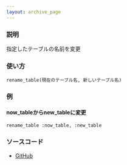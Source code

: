 ```yaml
---
layout: archive_page
---
```

### 説明
指定したテーブルの名前を変更

### 使い方
    rename_table(現在のテーブル名, 新しいテーブル名)

### 例
#### now_tableからnew_tableに変更
    rename_table :now_table, :new_table

### ソースコード
* [GitHub](https://github.com/rails/rails/blob/ac30e389ecfa0e26e3d44c1eda8488ddf63b3ecc/activerecord/lib/active_record/connection_adapters/abstract/schema_statements.rb#L479)